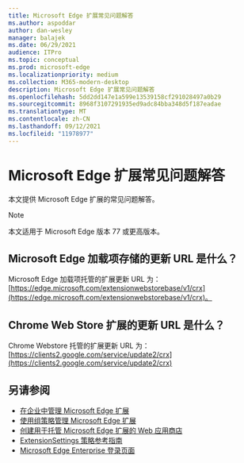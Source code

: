 ```yaml
---
title: Microsoft Edge 扩展常见问题解答
ms.author: aspoddar
author: dan-wesley
manager: balajek
ms.date: 06/29/2021
audience: ITPro
ms.topic: conceptual
ms.prod: microsoft-edge
ms.localizationpriority: medium
ms.collection: M365-modern-desktop
description: Microsoft Edge 扩展常见问题解答
ms.openlocfilehash: 5dd2dd147e1a599e13539158cf291028497a0b29
ms.sourcegitcommit: 8968f3107291935ed9adc84bba348d5f187eadae
ms.translationtype: MT
ms.contentlocale: zh-CN
ms.lasthandoff: 09/12/2021
ms.locfileid: "11978977"
---
```

# <a name="faq-for-microsoft-edge-extensions"></a>Microsoft Edge 扩展常见问题解答

本文提供 Microsoft Edge 扩展的常见问题解答。

> [!NOTE]
> 本文适用于 Microsoft Edge 版本 77 或更高版本。

## <a name="what-is-the-update-url-for-the-microsoft-edge-add-ons-store"></a>Microsoft Edge 加载项存储的更新 URL 是什么？

Microsoft Edge 加载项托管的扩展更新 URL 为：[https://edge.microsoft.com/extensionwebstorebase/v1/crx](https://edge.microsoft.com/extensionwebstorebase/v1/crx)。

## <a name="what-is-the-update-url-for-chrome-web-store-extensions"></a>Chrome Web Store 扩展的更新 URL 是什么？

Chrome Webstore 托管的扩展更新 URL 为：[https://clients2.google.com/service/update2/crx](https://clients2.google.com/service/update2/crx)

## <a name="see-also"></a>另请参阅

- [在企业中管理 Microsoft Edge 扩展](microsoft-edge-manage-extensions.md)
- [使用组策略管理 Microsoft Edge 扩展](microsoft-edge-manage-extensions-policies.md)
- [创建用于托管 Microsoft Edge 扩展的 Web 应用商店](microsoft-edge-manage-extensions-webstore.md)
- [ExtensionSettings 策略参考指南](microsoft-edge-manage-extensions-ref-guide.md)
- [Microsoft Edge Enterprise 登录页面](https://aka.ms/EdgeEnterprise)
